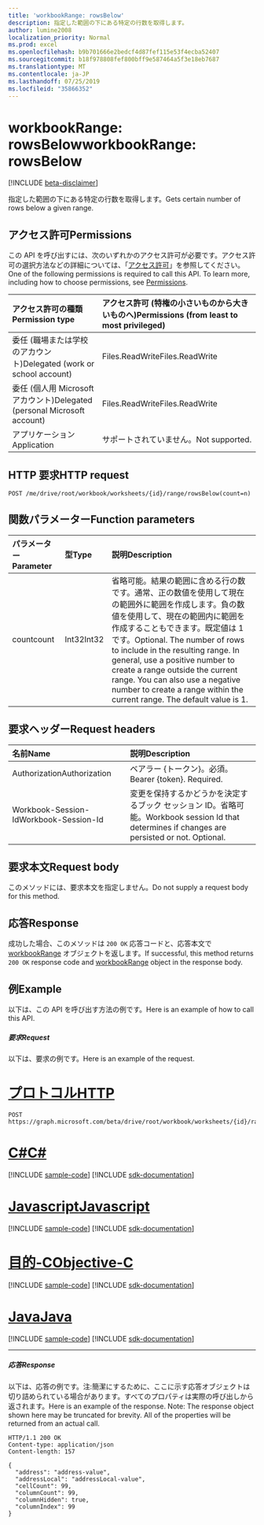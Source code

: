 ```yaml
---
title: 'workbookRange: rowsBelow'
description: 指定した範囲の下にある特定の行数を取得します。
author: lumine2008
localization_priority: Normal
ms.prod: excel
ms.openlocfilehash: b9b701666e2bedcf4d87fef115e53f4ecba52407
ms.sourcegitcommit: b18f978808fef800bff9e587464a5f3e18eb7687
ms.translationtype: MT
ms.contentlocale: ja-JP
ms.lasthandoff: 07/25/2019
ms.locfileid: "35866352"
---
```

# <a name="workbookrange-rowsbelow"></a><span data-ttu-id="8ace9-103">workbookRange: rowsBelow</span><span class="sxs-lookup"><span data-stu-id="8ace9-103">workbookRange: rowsBelow</span></span>

[!INCLUDE [beta-disclaimer](../../includes/beta-disclaimer.md)]

<span data-ttu-id="8ace9-104">指定した範囲の下にある特定の行数を取得します。</span><span class="sxs-lookup"><span data-stu-id="8ace9-104">Gets certain number of rows below a given range.</span></span>

## <a name="permissions"></a><span data-ttu-id="8ace9-105">アクセス許可</span><span class="sxs-lookup"><span data-stu-id="8ace9-105">Permissions</span></span>
<span data-ttu-id="8ace9-p101">この API を呼び出すには、次のいずれかのアクセス許可が必要です。アクセス許可の選択方法などの詳細については、「[アクセス許可](/graph/permissions-reference)」を参照してください。</span><span class="sxs-lookup"><span data-stu-id="8ace9-p101">One of the following permissions is required to call this API. To learn more, including how to choose permissions, see [Permissions](/graph/permissions-reference).</span></span>

|<span data-ttu-id="8ace9-108">アクセス許可の種類</span><span class="sxs-lookup"><span data-stu-id="8ace9-108">Permission type</span></span>      | <span data-ttu-id="8ace9-109">アクセス許可 (特権の小さいものから大きいものへ)</span><span class="sxs-lookup"><span data-stu-id="8ace9-109">Permissions (from least to most privileged)</span></span>              |
|:--------------------|:---------------------------------------------------------|
|<span data-ttu-id="8ace9-110">委任 (職場または学校のアカウント)</span><span class="sxs-lookup"><span data-stu-id="8ace9-110">Delegated (work or school account)</span></span> | <span data-ttu-id="8ace9-111">Files.ReadWrite</span><span class="sxs-lookup"><span data-stu-id="8ace9-111">Files.ReadWrite</span></span>    |
|<span data-ttu-id="8ace9-112">委任 (個人用 Microsoft アカウント)</span><span class="sxs-lookup"><span data-stu-id="8ace9-112">Delegated (personal Microsoft account)</span></span> | <span data-ttu-id="8ace9-113">Files.ReadWrite</span><span class="sxs-lookup"><span data-stu-id="8ace9-113">Files.ReadWrite</span></span>    |
|<span data-ttu-id="8ace9-114">アプリケーション</span><span class="sxs-lookup"><span data-stu-id="8ace9-114">Application</span></span> | <span data-ttu-id="8ace9-115">サポートされていません。</span><span class="sxs-lookup"><span data-stu-id="8ace9-115">Not supported.</span></span> |

## <a name="http-request"></a><span data-ttu-id="8ace9-116">HTTP 要求</span><span class="sxs-lookup"><span data-stu-id="8ace9-116">HTTP request</span></span>
<!-- { "blockType": "ignored" } -->
```http
POST /me/drive/root/workbook/worksheets/{id}/range/rowsBelow(count=n)

```

## <a name="function-parameters"></a><span data-ttu-id="8ace9-117">関数パラメーター</span><span class="sxs-lookup"><span data-stu-id="8ace9-117">Function parameters</span></span>

| <span data-ttu-id="8ace9-118">パラメーター</span><span class="sxs-lookup"><span data-stu-id="8ace9-118">Parameter</span></span>    | <span data-ttu-id="8ace9-119">型</span><span class="sxs-lookup"><span data-stu-id="8ace9-119">Type</span></span>   |<span data-ttu-id="8ace9-120">説明</span><span class="sxs-lookup"><span data-stu-id="8ace9-120">Description</span></span>|
|:---------------|:--------|:----------|
|<span data-ttu-id="8ace9-121">count</span><span class="sxs-lookup"><span data-stu-id="8ace9-121">count</span></span>|<span data-ttu-id="8ace9-122">Int32</span><span class="sxs-lookup"><span data-stu-id="8ace9-122">Int32</span></span>|<span data-ttu-id="8ace9-p102">省略可能。結果の範囲に含める行の数です。通常、正の数値を使用して現在の範囲外に範囲を作成します。負の数値を使用して、現在の範囲内に範囲を作成することもできます。既定値は 1 です。</span><span class="sxs-lookup"><span data-stu-id="8ace9-p102">Optional. The number of rows to include in the resulting range. In general, use a positive number to create a range outside the current range. You can also use a negative number to create a range within the current range. The default value is 1.</span></span>|

## <a name="request-headers"></a><span data-ttu-id="8ace9-128">要求ヘッダー</span><span class="sxs-lookup"><span data-stu-id="8ace9-128">Request headers</span></span>
| <span data-ttu-id="8ace9-129">名前</span><span class="sxs-lookup"><span data-stu-id="8ace9-129">Name</span></span>       | <span data-ttu-id="8ace9-130">説明</span><span class="sxs-lookup"><span data-stu-id="8ace9-130">Description</span></span>|
|:---------------|:----------|
| <span data-ttu-id="8ace9-131">Authorization</span><span class="sxs-lookup"><span data-stu-id="8ace9-131">Authorization</span></span>  | <span data-ttu-id="8ace9-p103">ベアラー {トークン}。必須。</span><span class="sxs-lookup"><span data-stu-id="8ace9-p103">Bearer {token}. Required.</span></span> |
| <span data-ttu-id="8ace9-134">Workbook-Session-Id</span><span class="sxs-lookup"><span data-stu-id="8ace9-134">Workbook-Session-Id</span></span>  | <span data-ttu-id="8ace9-p104">変更を保持するかどうかを決定するブック セッション ID。省略可能。</span><span class="sxs-lookup"><span data-stu-id="8ace9-p104">Workbook session Id that determines if changes are persisted or not. Optional.</span></span>|

## <a name="request-body"></a><span data-ttu-id="8ace9-137">要求本文</span><span class="sxs-lookup"><span data-stu-id="8ace9-137">Request body</span></span>
<span data-ttu-id="8ace9-138">このメソッドには、要求本文を指定しません。</span><span class="sxs-lookup"><span data-stu-id="8ace9-138">Do not supply a request body for this method.</span></span>

## <a name="response"></a><span data-ttu-id="8ace9-139">応答</span><span class="sxs-lookup"><span data-stu-id="8ace9-139">Response</span></span>

<span data-ttu-id="8ace9-140">成功した場合、このメソッドは `200 OK` 応答コードと、応答本文で [workbookRange](../resources/workbookrange.md) オブジェクトを返します。</span><span class="sxs-lookup"><span data-stu-id="8ace9-140">If successful, this method returns `200 OK` response code and [workbookRange](../resources/workbookrange.md) object in the response body.</span></span>

## <a name="example"></a><span data-ttu-id="8ace9-141">例</span><span class="sxs-lookup"><span data-stu-id="8ace9-141">Example</span></span>
<span data-ttu-id="8ace9-142">以下は、この API を呼び出す方法の例です。</span><span class="sxs-lookup"><span data-stu-id="8ace9-142">Here is an example of how to call this API.</span></span>
##### <a name="request"></a><span data-ttu-id="8ace9-143">要求</span><span class="sxs-lookup"><span data-stu-id="8ace9-143">Request</span></span>
<span data-ttu-id="8ace9-144">以下は、要求の例です。</span><span class="sxs-lookup"><span data-stu-id="8ace9-144">Here is an example of the request.</span></span>

# <a name="httptabhttp"></a>[<span data-ttu-id="8ace9-145">プロトコル</span><span class="sxs-lookup"><span data-stu-id="8ace9-145">HTTP</span></span>](#tab/http)
<!-- {
  "blockType": "request",
  "name": "workbookrange_rowsBelow"
}-->
```http
POST https://graph.microsoft.com/beta/drive/root/workbook/worksheets/{id}/range/rowsBelow(count=2)
```
# <a name="ctabcsharp"></a>[<span data-ttu-id="8ace9-146">C#</span><span class="sxs-lookup"><span data-stu-id="8ace9-146">C#</span></span>](#tab/csharp)
[!INCLUDE [sample-code](../includes/snippets/csharp/workbookrange-rowsbelow-csharp-snippets.md)]
[!INCLUDE [sdk-documentation](../includes/snippets/snippets-sdk-documentation-link.md)]

# <a name="javascripttabjavascript"></a>[<span data-ttu-id="8ace9-147">Javascript</span><span class="sxs-lookup"><span data-stu-id="8ace9-147">Javascript</span></span>](#tab/javascript)
[!INCLUDE [sample-code](../includes/snippets/javascript/workbookrange-rowsbelow-javascript-snippets.md)]
[!INCLUDE [sdk-documentation](../includes/snippets/snippets-sdk-documentation-link.md)]

# <a name="objective-ctabobjc"></a>[<span data-ttu-id="8ace9-148">目的-C</span><span class="sxs-lookup"><span data-stu-id="8ace9-148">Objective-C</span></span>](#tab/objc)
[!INCLUDE [sample-code](../includes/snippets/objc/workbookrange-rowsbelow-objc-snippets.md)]
[!INCLUDE [sdk-documentation](../includes/snippets/snippets-sdk-documentation-link.md)]

# <a name="javatabjava"></a>[<span data-ttu-id="8ace9-149">Java</span><span class="sxs-lookup"><span data-stu-id="8ace9-149">Java</span></span>](#tab/java)
[!INCLUDE [sample-code](../includes/snippets/java/workbookrange-rowsbelow-java-snippets.md)]
[!INCLUDE [sdk-documentation](../includes/snippets/snippets-sdk-documentation-link.md)]

---


##### <a name="response"></a><span data-ttu-id="8ace9-150">応答</span><span class="sxs-lookup"><span data-stu-id="8ace9-150">Response</span></span>
<span data-ttu-id="8ace9-p105">以下は、応答の例です。注:簡潔にするために、ここに示す応答オブジェクトは切り詰められている場合があります。すべてのプロパティは実際の呼び出しから返されます。</span><span class="sxs-lookup"><span data-stu-id="8ace9-p105">Here is an example of the response. Note: The response object shown here may be truncated for brevity. All of the properties will be returned from an actual call.</span></span>
<!-- {
  "blockType": "response",
  "truncated": true,
  "@odata.type": "microsoft.graph.workbookRange"
} -->
```http
HTTP/1.1 200 OK
Content-type: application/json
Content-length: 157

{
  "address": "address-value",
  "addressLocal": "addressLocal-value",
  "cellCount": 99,
  "columnCount": 99,
  "columnHidden": true,
  "columnIndex": 99
}
```
<!-- uuid: 8fcb5dbc-d5aa-4681-8e31-b001d5168d79 
2015-10-25 14:57:30 UTC -->
<!-- {
  "type": "#page.annotation",
  "description": "Example",
  "keywords": "",
  "section": "documentation",
  "tocPath": "",
  "suppressions": [
  ]
}-->
